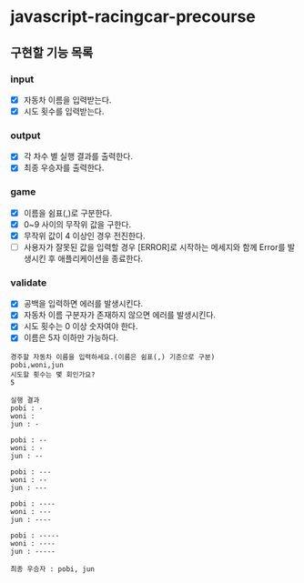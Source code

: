 # javascript-racingcar-precourse

## 구현할 기능 목록

### input
- [x] 자동차 이름을 입력받는다.
- [x] 시도 횟수를 입력받는다.

### output
- [x] 각 차수 별 실행 결과를 출력한다.
- [x] 최종 우승자를 출력한다.

### game
- [x] 이름을 쉼표(,)로 구분한다.
- [x] 0~9 사이의 무작위 값을 구한다.
- [x] 무작위 값이 4 이상인 경우 전진한다.
- [ ] 사용자가 잘못된 값을 입력할 경우 [ERROR]로 시작하는 메세지와 함께 Error를 발생시킨 후 애플리케이션을 종료한다.

### validate
- [x] 공백을 입력하면 에러를 발생시킨다.
- [x] 자동차 이름 구분자가 존재하지 않으면 에러를 발생시킨다.
- [x] 시도 횟수는 0 이상 숫자여야 한다.
- [x] 이름은 5자 이하만 가능하다.

```
경주할 자동차 이름을 입력하세요.(이름은 쉼표(,) 기준으로 구분)
pobi,woni,jun
시도할 횟수는 몇 회인가요?
5

실행 결과
pobi : -
woni :
jun : -

pobi : --
woni : -
jun : --

pobi : ---
woni : --
jun : ---

pobi : ----
woni : ---
jun : ----

pobi : -----
woni : ----
jun : -----

최종 우승자 : pobi, jun
```
